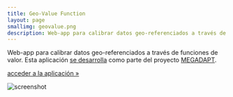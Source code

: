 ```yaml
---
title: Geo-Value Function
layout: page
smallimg: geovalue.png
description: Web-app para calibrar datos geo-referenciados a través de funciones de valor.
---
```



Web-app para calibrar datos geo-referenciados a través de funciones de valor.
Esta aplicación [se desarrolla](https://github.com/sostenibilidad-unam/geo-value-function)
como parte del proyecto [MEGADAPT](http://megadapt.weebly.com).


<a href="http://gvf.magrat.mine.nu/" class="btn btn-default" role="button">
acceder a la aplicación &raquo;</a>

![screenshot](/showcase/geovalue.png)


